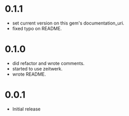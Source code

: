 # 0.1.1

- set current version on this gem's documentation_uri.
- fixed typo on README.

# 0.1.0

- did refactor and wrote comments.
- started to use zeitwerk.
- wrote README.

# 0.0.1

- Initial release
